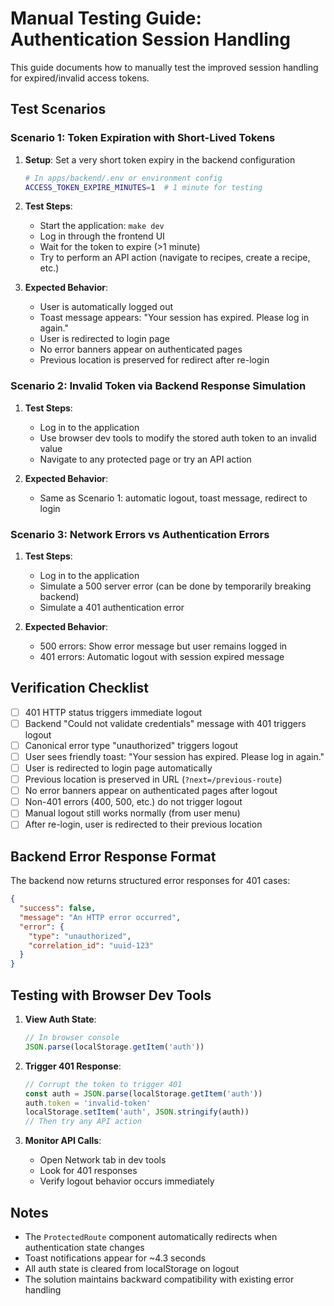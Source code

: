 # Manual Testing Guide: Authentication Session Handling

This guide documents how to manually test the improved session handling for expired/invalid access tokens.

## Test Scenarios

### Scenario 1: Token Expiration with Short-Lived Tokens

1. **Setup**: Set a very short token expiry in the backend configuration
   ```bash
   # In apps/backend/.env or environment config
   ACCESS_TOKEN_EXPIRE_MINUTES=1  # 1 minute for testing
   ```

2. **Test Steps**:
   - Start the application: `make dev`
   - Log in through the frontend UI
   - Wait for the token to expire (>1 minute)
   - Try to perform an API action (navigate to recipes, create a recipe, etc.)

3. **Expected Behavior**:
   - User is automatically logged out
   - Toast message appears: "Your session has expired. Please log in again."
   - User is redirected to login page
   - No error banners appear on authenticated pages
   - Previous location is preserved for redirect after re-login

### Scenario 2: Invalid Token via Backend Response Simulation

1. **Test Steps**:
   - Log in to the application
   - Use browser dev tools to modify the stored auth token to an invalid value
   - Navigate to any protected page or try an API action

2. **Expected Behavior**:
   - Same as Scenario 1: automatic logout, toast message, redirect to login

### Scenario 3: Network Errors vs Authentication Errors

1. **Test Steps**:
   - Log in to the application
   - Simulate a 500 server error (can be done by temporarily breaking backend)
   - Simulate a 401 authentication error

2. **Expected Behavior**:
   - 500 errors: Show error message but user remains logged in
   - 401 errors: Automatic logout with session expired message

## Verification Checklist

- [ ] 401 HTTP status triggers immediate logout
- [ ] Backend "Could not validate credentials" message with 401 triggers logout  
- [ ] Canonical error type "unauthorized" triggers logout
- [ ] User sees friendly toast: "Your session has expired. Please log in again."
- [ ] User is redirected to login page automatically
- [ ] Previous location is preserved in URL (`?next=/previous-route`)
- [ ] No error banners appear on authenticated pages after logout
- [ ] Non-401 errors (400, 500, etc.) do not trigger logout
- [ ] Manual logout still works normally (from user menu)
- [ ] After re-login, user is redirected to their previous location

## Backend Error Response Format

The backend now returns structured error responses for 401 cases:

```json
{
  "success": false,
  "message": "An HTTP error occurred", 
  "error": {
    "type": "unauthorized",
    "correlation_id": "uuid-123"
  }
}
```

## Testing with Browser Dev Tools

1. **View Auth State**:
   ```javascript
   // In browser console
   JSON.parse(localStorage.getItem('auth'))
   ```

2. **Trigger 401 Response**:
   ```javascript
   // Corrupt the token to trigger 401
   const auth = JSON.parse(localStorage.getItem('auth'))
   auth.token = 'invalid-token'
   localStorage.setItem('auth', JSON.stringify(auth))
   // Then try any API action
   ```

3. **Monitor API Calls**:
   - Open Network tab in dev tools
   - Look for 401 responses
   - Verify logout behavior occurs immediately

## Notes

- The `ProtectedRoute` component automatically redirects when authentication state changes
- Toast notifications appear for ~4.3 seconds
- All auth state is cleared from localStorage on logout
- The solution maintains backward compatibility with existing error handling